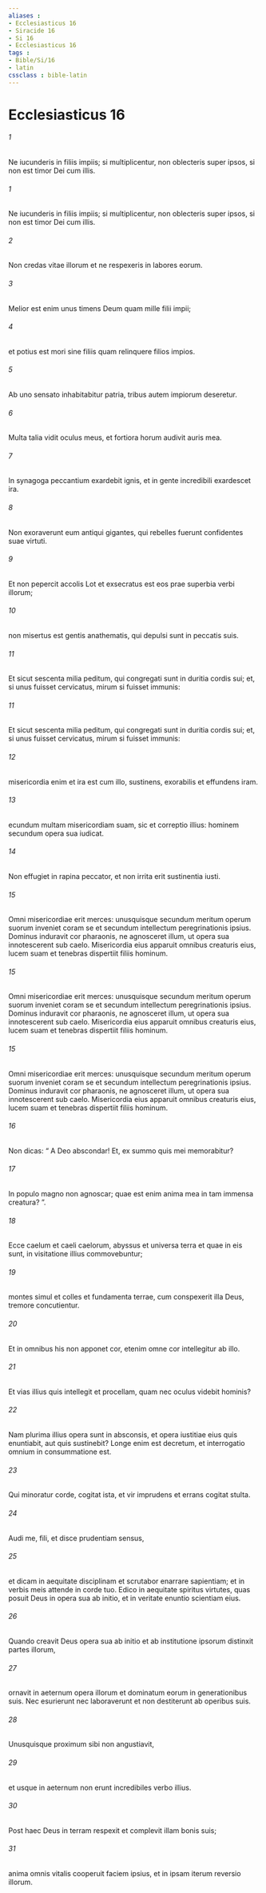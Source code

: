 ```yaml
---
aliases : 
- Ecclesiasticus 16
- Siracide 16
- Si 16
- Ecclesiasticus 16
tags : 
- Bible/Si/16
- latin
cssclass : bible-latin
---
```


# Ecclesiasticus 16

###### 1
Ne iucunderis in filiis impiis; si multiplicentur, non oblecteris super ipsos, si non est timor Dei cum illis.
###### 1
Ne iucunderis in filiis impiis; si multiplicentur, non oblecteris super ipsos, si non est timor Dei cum illis.
###### 2
Non credas vitae illorum et ne respexeris in labores eorum.
###### 3
Melior est enim unus timens Deum quam mille filii impii;
###### 4
et potius est mori sine filiis quam relinquere filios impios.
###### 5
Ab uno sensato inhabitabitur patria, tribus autem impiorum deseretur.
###### 6
Multa talia vidit oculus meus, et fortiora horum audivit auris mea.
###### 7
In synagoga peccantium exardebit ignis, et in gente incredibili exardescet ira.
###### 8
Non exoraverunt eum antiqui gigantes, qui rebelles fuerunt confidentes suae virtuti.
###### 9
Et non pepercit accolis Lot et exsecratus est eos prae superbia verbi illorum;
###### 10
non misertus est gentis anathematis, qui depulsi sunt in peccatis suis.
###### 11
Et sicut sescenta milia peditum, qui congregati sunt in duritia cordis sui; et, si unus fuisset cervicatus, mirum si fuisset immunis:
###### 11
Et sicut sescenta milia peditum, qui congregati sunt in duritia cordis sui; et, si unus fuisset cervicatus, mirum si fuisset immunis:
###### 12
misericordia enim et ira est cum illo, sustinens, exorabilis et effundens iram.
###### 13
ecundum multam misericordiam suam, sic et correptio illius: hominem secundum opera sua iudicat.
###### 14
Non effugiet in rapina peccator, et non irrita erit sustinentia iusti.
###### 15
Omni misericordiae erit merces: unusquisque secundum meritum operum suorum inveniet coram se et secundum intellectum peregrinationis ipsius. Dominus induravit cor pharaonis, ne agnosceret illum, ut opera sua innotescerent sub caelo. Misericordia eius apparuit omnibus creaturis eius, lucem suam et tenebras dispertiit filiis hominum.
###### 15
Omni misericordiae erit merces: unusquisque secundum meritum operum suorum inveniet coram se et secundum intellectum peregrinationis ipsius. Dominus induravit cor pharaonis, ne agnosceret illum, ut opera sua innotescerent sub caelo. Misericordia eius apparuit omnibus creaturis eius, lucem suam et tenebras dispertiit filiis hominum.
###### 15
Omni misericordiae erit merces: unusquisque secundum meritum operum suorum inveniet coram se et secundum intellectum peregrinationis ipsius. Dominus induravit cor pharaonis, ne agnosceret illum, ut opera sua innotescerent sub caelo. Misericordia eius apparuit omnibus creaturis eius, lucem suam et tenebras dispertiit filiis hominum.
###### 16
Non dicas: “ A Deo abscondar! Et, ex summo quis mei memorabitur?
###### 17
In populo magno non agnoscar; quae est enim anima mea in tam immensa creatura? ”.
###### 18
Ecce caelum et caeli caelorum, abyssus et universa terra et quae in eis sunt, in visitatione illius commovebuntur;
###### 19
montes simul et colles et fundamenta terrae, cum conspexerit illa Deus, tremore concutientur.
###### 20
Et in omnibus his non apponet cor, etenim omne cor intellegitur ab illo.
###### 21
Et vias illius quis intellegit et procellam, quam nec oculus videbit hominis?
###### 22
Nam plurima illius opera sunt in absconsis, et opera iustitiae eius quis enuntiabit, aut quis sustinebit? Longe enim est decretum, et interrogatio omnium in consummatione est.
###### 23
Qui minoratur corde, cogitat ista, et vir imprudens et errans cogitat stulta.
###### 24
Audi me, fili, et disce prudentiam sensus,
###### 25
et dicam in aequitate disciplinam et scrutabor enarrare sapientiam; et in verbis meis attende in corde tuo. Edico in aequitate spiritus virtutes, quas posuit Deus in opera sua ab initio, et in veritate enuntio scientiam eius.
###### 26
Quando creavit Deus opera sua ab initio et ab institutione ipsorum distinxit partes illorum,
###### 27
ornavit in aeternum opera illorum et dominatum eorum in generationibus suis. Nec esurierunt nec laboraverunt et non destiterunt ab operibus suis.
###### 28
Unusquisque proximum sibi non angustiavit,
###### 29
et usque in aeternum non erunt incredibiles verbo illius.
###### 30
Post haec Deus in terram respexit et complevit illam bonis suis;
###### 31
anima omnis vitalis cooperuit faciem ipsius, et in ipsam iterum reversio illorum.
